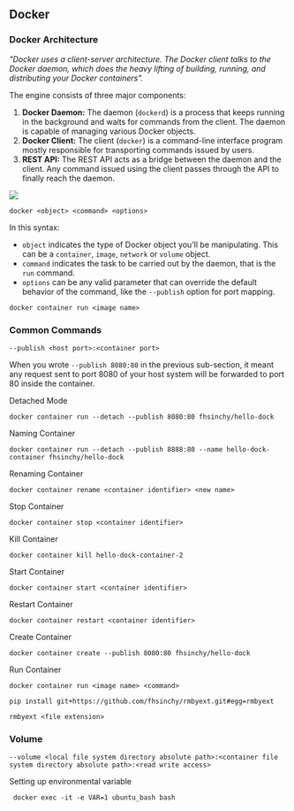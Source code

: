 ## Docker



### Docker Architecture

*"Docker uses a client-server architecture. The Docker client talks to the Docker daemon, which does the heavy lifting of building, running, and distributing your Docker containers".*

The engine consists of three major components:

1. **Docker Daemon:** The daemon (`dockerd`) is a process that keeps running in the background and waits for commands from the client. The daemon is capable of managing various Docker objects.
2. **Docker Client:** The client  (`docker`) is a command-line interface program mostly responsible for transporting commands issued by users.
3. **REST API:** The REST API acts as a bridge between the daemon and the client. Any command issued using the client passes through the API to finally reach the daemon.

<img src="https://www.freecodecamp.org/news/content/images/2021/01/docker-run-hello-world.svg">

```
docker <object> <command> <options>
```

In this syntax:

- `object` indicates the type of Docker object you'll be manipulating. This can be a `container`, `image`, `network` or `volume` object.
- `command` indicates the task to be carried out by the daemon, that is the `run` command.
- `options` can be any valid parameter that can override the default behavior of the command, like the `--publish` option for port mapping.

```
docker container run <image name>
```

### Common Commands

```
--publish <host port>:<container port>
```

When you wrote `--publish 8080:80` in the previous sub-section, it meant any request sent to port 8080 of your host system will be forwarded to port 80 inside the container‌.

Detached Mode

```
docker container run --detach --publish 8080:80 fhsinchy/hello-dock
```

Naming Container

```
docker container run --detach --publish 8888:80 --name hello-dock-container fhsinchy/hello-dock
```

Renaming Container

```
docker container rename <container identifier> <new name>
```

Stop Container

```
docker container stop <container identifier>
```

Kill Container

```
docker container kill hello-dock-container-2
```

Start Container

```
docker container start <container identifier>
```

Restart Container

```
docker container restart <container identifier>
```

Create Container

```
docker container create --publish 8080:80 fhsinchy/hello-dock
```

Run Container

```
docker container run <image name> <command>
```



```
pip install git+https://github.com/fhsinchy/rmbyext.git#egg=rmbyext

rmbyext <file extension>
```

### Volume

```
--volume <local file system directory absolute path>:<container file system directory absolute path>:<read write access>
```

Setting up environmental variable

```
 docker exec -it -e VAR=1 ubuntu_bash bash
```





